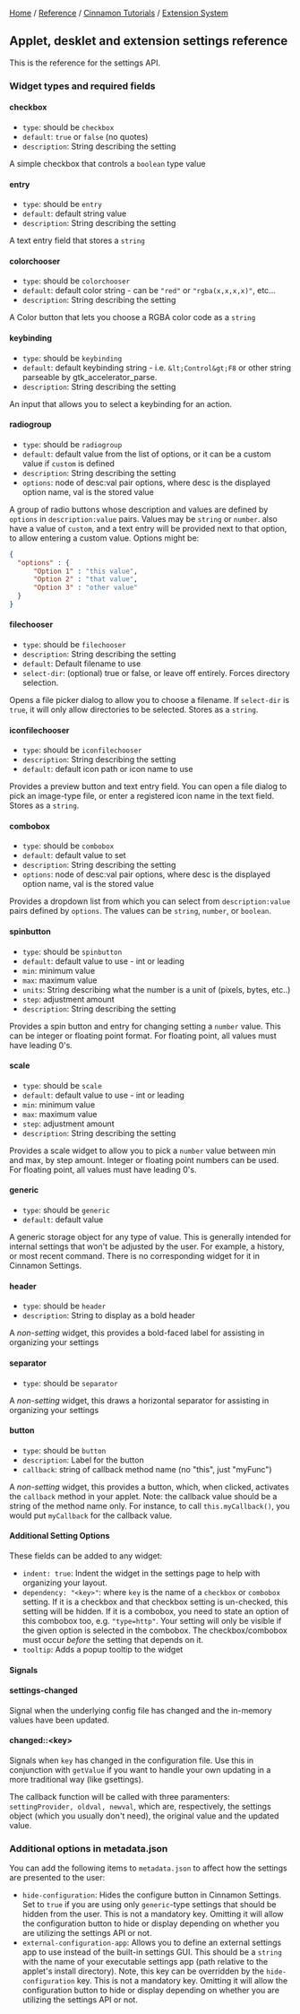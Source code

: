[Home](/) / 
[Reference](/reference/git/) / 
[Cinnamon Tutorials](/reference/git/cinnamon-tutorials) /
[Extension System](/reference/git/cinnamon-tutorials/extension-system.html)

## Applet, desklet and extension settings reference

This is the reference for the settings API.

### Widget types and required fields

#### checkbox

- `type`: should be `checkbox`
- `default`: `true` or `false` (no quotes)
- `description`: String describing the setting

A simple checkbox that controls a `boolean` type value

#### entry

- `type`: should be `entry`
- `default`: default string value
- `description`: String describing the setting

A text entry field that stores a `string`

#### colorchooser

- `type`: should be `colorchooser`
- `default`: default color string - can be `"red"` or `"rgba(x,x,x,x)"`, etc...
- `description`: String describing the setting

A Color button that lets you choose a RGBA color code as a `string`

#### keybinding

- `type`: should be `keybinding`
- `default`: default keybinding string - i.e. `&lt;Control&gt;F8` or other string parseable by gtk_accelerator_parse.
- `description`: String describing the setting

An input that allows you to select a keybinding for an action.

#### radiogroup

- `type`: should be `radiogroup`
- `default`: default value from the list of options, or it can be a custom value if `custom` is defined
- `description`: String describing the setting
- `options`: node of desc:val pair options, where desc is the displayed option name, val is the stored value

A group of radio buttons whose description and values are defined by `options` in
`description:value` pairs. Values may be `string` or
`number`. also have a value of `custom`, and a text
entry will be provided next to that option, to allow entering a custom value.
Options might be:

```json
{
  "options" : {
      "Option 1" : "this value",
      "Option 2" : "that value",
      "Option 3" : "other value"
  }
}
```

#### filechooser

- `type`: should be `filechooser`
- `description`: String describing the setting
- `default`: Default filename to use
- `select-dir`: (optional) true or false, or leave off entirely. Forces directory selection.

Opens a file picker dialog to allow you to choose a filename. If `select-dir` is
`true`, it will only allow directories to be selected. Stores as a `string`.

#### iconfilechooser

- `type`: should be `iconfilechooser`
- `description`: String describing the setting
- `default`: default icon path or icon name to use

Provides a preview button and text entry field. You can open a file dialog to pick an image-type file, or
enter a registered icon name in the text field. Stores as a `string`.

#### combobox

- `type`: should be `combobox`
- `default`: default value to set
- `description`: String describing the setting
- `options`: node of desc:val pair options, where desc is the displayed option name, val is the stored value

Provides a dropdown list from which you can select from `description:value` pairs defined by 
`options`. The values can be `string`, 
`number`, or `boolean`.

#### spinbutton

- `type`: should be `spinbutton`
- `default`: default value to use - int or leading
- `min`: minimum value
- `max`: maximum value
- `units`: String describing what the number is a unit of (pixels, bytes, etc..)
- `step`: adjustment amount
- `description`: String describing the setting

Provides a spin button and entry for changing setting a `number` value. This can
be integer or floating point format. For floating point, all values must have leading 0's.

#### scale

- `type`: should be `scale`
- `default`: default value to use - int or leading
- `min`: minimum value
- `max`: maximum value
- `step`: adjustment amount
- `description`: String describing the setting

Provides a scale widget to allow you to pick a `number` value between min and
max, by step amount. Integer or floating point numbers can be used. For floating point, all values must
have leading 0's.

#### generic

- `type`: should be `generic`
- `default`: default value

A generic storage object for any type of value. This is generally intended for internal settings that
won't be adjusted by the user. For example, a history, or most recent command. There is no corresponding
widget for it in Cinnamon Settings.

#### header

- `type`: should be `header`
- `description`: String to display as a bold header

A <em>non-setting</em> widget, this provides a bold-faced label for assisting in organizing your settings

#### separator

- `type`: should be `separator`

A <em>non-setting</em> widget, this draws a horizontal separator for assisting in organizing your settings

#### button

- `type`: should be `button`
- `description`: Label for the button
- `callback`: string of callback method name (no "this", just "myFunc")

A <em>non-setting</em> widget, this provides a button, which, when clicked,
activates the `callback` method in your applet. Note: the callback value should
be a string of the method name only. For instance, to call `this.myCallback()`,
you would put `myCallback` for the callback value.

#### Additional Setting Options

These fields can be added to any widget:

- `indent: true`: Indent the widget in the settings page to help with organizing your layout.
- `dependency: "<key>"`: where `key` is the name of a `checkbox` or `combobox` setting.
  If it is a checkbox and that checkbox setting is un-checked, this setting will be hidden.
  If it is a combobox, you need to state an option of this combobox too, e.g. `"type=http"`. Your setting will only be visible if the given option is selected in the combobox.
  The checkbox/combobox must occur <em>before</em> the setting that depends on it.
- `tooltip`: Adds a popup tooltip to the widget

#### Signals

#### settings-changed

Signal when the underlying config file has changed and the in-memory values have been updated.

#### changed::&lt;key&gt;

Signals when `key` has changed in the configuration file. Use this in conjunction
with `getValue` if you want to handle your own updating in a more traditional
way (like gsettings).

The callback function will be called with three paramenters: `settingProvider, oldval, newval`, which are, respectively, 
the settings object (which you usually don't need), the original value and the updated value.

### Additional options in metadata.json

You can add the following items to `metadata.json` to affect how the settings are
presented to the user:

-   `hide-configuration`: Hides the configure button in Cinnamon Settings. Set
    to `true` if you are using only `generic`-type
    settings that should be hidden from the user. This is not a mandatory key. Omitting it will allow
    the configuration button to hide or display depending on whether you are utilizing the settings API
    or not.
-   `external-configuration-app`: Allows you to define an external settings app
    to use instead of the built-in settings GUI. This should be a `string` with
    the name of your executable settings app (path relative to the applet's install directory). Note,
    this key can be overridden by the `hide-configuration` key. This is not a
    mandatory key. Omitting it will allow the configuration button to hide or display depending on
    whether you are utilizing the settings API or not.
